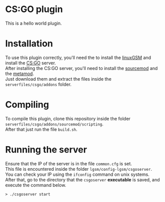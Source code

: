 # CS:GO plugin
This is a hello world plugin.  

# Installation
To use this plugin correctly, you'll need the to install the [linuxGSM](https://linuxgsm.com/) and install the [CS:GO](https://linuxgsm.com/lgsm/csgoserver/) server.  
After installing the CS:GO server, you'll need to install the [sourcemod](https://www.sourcemod.net/downloads.php) and the [metamod](https://metamodsource.net/downloads.php).  
Just download them and extract the files inside the `serverfiles/csgo/addons` folder.

# Compiling
To compile this plugin, clone this repository inside the folder `serverfiles/csgo/addons/sourcemod/scripting`.  
After that just run the file `build.sh`.  

# Running the server
Ensure that the IP of the server is in the file `common.cfg` is set.  
This file is encountered inside the folder `lgsm/config-lgsm/csgoserver`.  
You can check your IP using the `ifconfig` command on unix systems.  
After that, go to the directory that the `csgoserver` **executable** is saved, and execute the command below.  

`> ./csgoserver start`